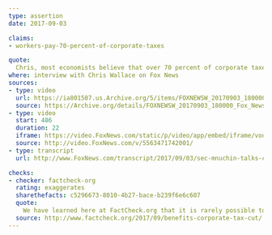 ```yaml
---
type: assertion
date: 2017-09-03

claims:
- workers-pay-70-percent-of-corporate-taxes

quote:
  Chris, most economists believe that over 70 percent of corporate taxes are paid for by the workers. And the fact that the Treasury Department, I think it was eight or 10 years ago, put out a piece otherwise. I don't believe in that. Our current economic team does not believe in that. There is lots of economic research.
where: interview with Chris Wallace on Fox News
sources:
- type: video
  url: https://ia801507.us.Archive.org/5/items/FOXNEWSW_20170903_180000_Fox_News_Sunday_With_Chris_Wallace/FOXNEWSW_20170903_180000_Fox_News_Sunday_With_Chris_Wallace.mp4?start=1756&end=1778&exact=1&ignore=x.mp4
  source: https://Archive.org/details/FOXNEWSW_20170903_180000_Fox_News_Sunday_With_Chris_Wallace/start/1756/end/1778
- type: video
  start: 486
  duration: 22
  iframe: https://video.FoxNews.com/static/p/video/app/embed/iframe/vod.html?video_id=5563471742001
  source: http://video.FoxNews.com/v/5563471742001/
- type: transcript
  url: http://www.FoxNews.com/transcript/2017/09/03/sec-mnuchin-talks-cutting-off-north-korea-economically.html

checks:
- checker: factcheck-org
  rating: exaggerates
  sharethefacts: c5296673-8010-4b27-bace-b239f6e6c607
  quote:
    We have learned here at FactCheck.org that it is rarely possible to definitively settle arguments between competing economists. But we can say Mnuchin stretches the facts when he says "most economists" share his view.
  source: http://www.factcheck.org/2017/09/benefits-corporate-tax-cut/
---
```

